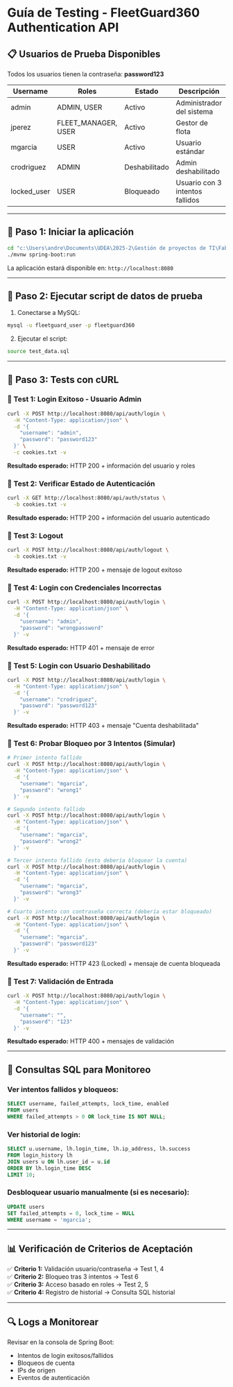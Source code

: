 # Guía de Testing - FleetGuard360 Authentication API

## 📋 Usuarios de Prueba Disponibles

Todos los usuarios tienen la contraseña: **password123**

| Username      | Roles                | Estado      | Descripción                    |
|---------------|----------------------|-------------|--------------------------------|
| admin         | ADMIN, USER         | Activo      | Administrador del sistema      |
| jperez        | FLEET_MANAGER, USER | Activo      | Gestor de flota               |
| mgarcia       | USER                | Activo      | Usuario estándar              |
| crodriguez    | ADMIN               | Deshabilitado| Admin deshabilitado           |
| locked_user   | USER                | Bloqueado   | Usuario con 3 intentos fallidos|

---

## 🚀 Paso 1: Iniciar la aplicación

```bash
cd "c:\Users\andre\Documents\UDEA\2025-2\Gestión de proyectos de TI\Fabrica Escuela\app\FE_FleetGuard360\backend"
./mvnw spring-boot:run
```

La aplicación estará disponible en: `http://localhost:8080`

---

## 🔧 Paso 2: Ejecutar script de datos de prueba

1. Conectarse a MySQL:
```bash
mysql -u fleetguard_user -p fleetguard360
```

2. Ejecutar el script:
```bash
source test_data.sql
```

---

## 🧪 Paso 3: Tests con cURL

### 📍 Test 1: Login Exitoso - Usuario Admin
```bash
curl -X POST http://localhost:8080/api/auth/login \
  -H "Content-Type: application/json" \
  -d '{
    "username": "admin",
    "password": "password123"
  }' \
  -c cookies.txt -v
```

**Resultado esperado:** HTTP 200 + información del usuario y roles

### 📍 Test 2: Verificar Estado de Autenticación
```bash
curl -X GET http://localhost:8080/api/auth/status \
  -b cookies.txt -v
```

**Resultado esperado:** HTTP 200 + información del usuario autenticado

### 📍 Test 3: Logout
```bash
curl -X POST http://localhost:8080/api/auth/logout \
  -b cookies.txt -v
```

**Resultado esperado:** HTTP 200 + mensaje de logout exitoso

### 📍 Test 4: Login con Credenciales Incorrectas
```bash
curl -X POST http://localhost:8080/api/auth/login \
  -H "Content-Type: application/json" \
  -d '{
    "username": "admin",
    "password": "wrongpassword"
  }' -v
```

**Resultado esperado:** HTTP 401 + mensaje de error

### 📍 Test 5: Login con Usuario Deshabilitado
```bash
curl -X POST http://localhost:8080/api/auth/login \
  -H "Content-Type: application/json" \
  -d '{
    "username": "crodriguez",
    "password": "password123"
  }' -v
```

**Resultado esperado:** HTTP 403 + mensaje "Cuenta deshabilitada"

### 📍 Test 6: Probar Bloqueo por 3 Intentos (Simular)
```bash
# Primer intento fallido
curl -X POST http://localhost:8080/api/auth/login \
  -H "Content-Type: application/json" \
  -d '{
    "username": "mgarcia",
    "password": "wrong1"
  }' -v

# Segundo intento fallido
curl -X POST http://localhost:8080/api/auth/login \
  -H "Content-Type: application/json" \
  -d '{
    "username": "mgarcia",
    "password": "wrong2"
  }' -v

# Tercer intento fallido (esto debería bloquear la cuenta)
curl -X POST http://localhost:8080/api/auth/login \
  -H "Content-Type: application/json" \
  -d '{
    "username": "mgarcia",
    "password": "wrong3"
  }' -v

# Cuarto intento con contraseña correcta (debería estar bloqueado)
curl -X POST http://localhost:8080/api/auth/login \
  -H "Content-Type: application/json" \
  -d '{
    "username": "mgarcia",
    "password": "password123"
  }' -v
```

**Resultado esperado:** HTTP 423 (Locked) + mensaje de cuenta bloqueada

### 📍 Test 7: Validación de Entrada
```bash
curl -X POST http://localhost:8080/api/auth/login \
  -H "Content-Type: application/json" \
  -d '{
    "username": "",
    "password": "123"
  }' -v
```

**Resultado esperado:** HTTP 400 + mensajes de validación

---

## 🐛 Consultas SQL para Monitoreo

### Ver intentos fallidos y bloqueos:
```sql
SELECT username, failed_attempts, lock_time, enabled 
FROM users 
WHERE failed_attempts > 0 OR lock_time IS NOT NULL;
```

### Ver historial de login:
```sql
SELECT u.username, lh.login_time, lh.ip_address, lh.success 
FROM login_history lh 
JOIN users u ON lh.user_id = u.id 
ORDER BY lh.login_time DESC 
LIMIT 10;
```

### Desbloquear usuario manualmente (si es necesario):
```sql
UPDATE users 
SET failed_attempts = 0, lock_time = NULL 
WHERE username = 'mgarcia';
```

---

## 📊 Verificación de Criterios de Aceptación

✅ **Criterio 1:** Validación usuario/contraseña → Test 1, 4  
✅ **Criterio 2:** Bloqueo tras 3 intentos → Test 6  
✅ **Criterio 3:** Acceso basado en roles → Test 2, 5  
✅ **Criterio 4:** Registro de historial → Consulta SQL historial  

---

## 🔍 Logs a Monitorear

Revisar en la consola de Spring Boot:
- Intentos de login exitosos/fallidos
- Bloqueos de cuenta
- IPs de origen
- Eventos de autenticación